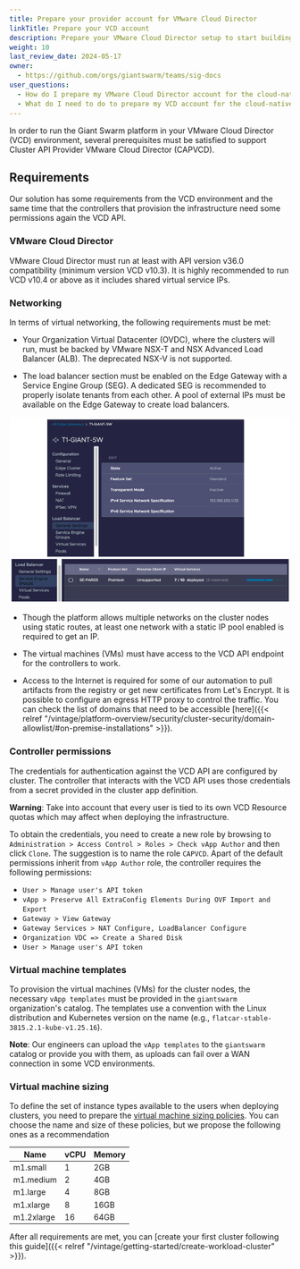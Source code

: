 ```yaml
---
title: Prepare your provider account for VMware Cloud Director
linkTitle: Prepare your VCD account
description: Prepare your VMware Cloud Director setup to start building your cloud-native developer platform with Giant Swarm.
weight: 10
last_review_date: 2024-05-17
owner:
  - https://github.com/orgs/giantswarm/teams/sig-docs
user_questions:
  - How do I prepare my VMware Cloud Director account for the cloud-native developer platform?
  - What do I need to do to prepare my VCD account for the cloud-native developer platform?
---
```


In order to run the Giant Swarm platform in your VMware Cloud Director (VCD) environment, several prerequisites must be satisfied to support Cluster API Provider VMware Cloud Director (CAPVCD).

## Requirements

Our solution has some requirements from the VCD environment and the same time that the controllers that provision the infrastructure need some permissions again the VCD API.

### VMware Cloud Director

VMware Cloud Director must run at least with API version v36.0 compatibility (minimum version VCD v10.3). It is highly recommended to run VCD v10.4 or above as it includes shared virtual service IPs.

### Networking

In terms of virtual networking, the following requirements must be met:

- Your Organization Virtual Datacenter (OVDC), where the clusters will run, must be backed by VMware NSX-T and NSX Advanced Load Balancer (ALB). The deprecated NSX-V is not supported.

- The load balancer section must be enabled on the Edge Gateway with a Service Engine Group (SEG). A dedicated SEG is recommended to properly isolate tenants from each other. A pool of external IPs must be available on the Edge Gateway to create load balancers.

![VCD Networking](vcd-networking.png)

- Though the platform allows multiple networks on the cluster nodes using static routes, at least one network with a static IP pool enabled is required to get an IP.

- The virtual machines (VMs) must have access to the VCD API endpoint for the controllers to work.

- Access to the Internet is required for some of our automation to pull artifacts from the registry or get new certificates from Let's Encrypt. It is possible to configure an egress HTTP proxy to control the traffic. You can check the list of domains that need to be accessible [here]({{< relref "/vintage/platform-overview/security/cluster-security/domain-allowlist/#on-premise-installations" >}}).

### Controller permissions

The credentials for authentication against the VCD API are configured by cluster. The controller that interacts with the VCD API uses those credentials from a secret provided in the cluster app definition.

__Warning__: Take into account that every user is tied to its own VCD Resource quotas which may affect when deploying the infrastructure.

To obtain the credentials, you need to create a new role by browsing to `Administration > Access Control > Roles > Check vApp Author` and then click `Clone`. The suggestion is to name the role `CAPVCD`. Apart of the default permissions inherit from `vApp Author` role, the controller requires the following permissions:

* `User > Manage user's API token`
* `vApp > Preserve All ExtraConfig Elements During OVF Import and Export`
* `Gateway > View Gateway`
* `Gateway Services > NAT Configure, LoadBalancer Configure`
* `Organization VDC => Create a Shared Disk`
* `User > Manage user's API token`

### Virtual machine templates

To provision the virtual machines (VMs) for the cluster nodes, the necessary `vApp templates` must be provided in the `giantswarm` organization's catalog. The templates use a convention with the Linux distribution and Kubernetes version on the name (e.g., `flatcar-stable-3815.2.1-kube-v1.25.16`).

__Note__: Our engineers can upload the `vApp templates` to the `giantswarm` catalog or provide you with them, as uploads can fail over a WAN connection in some VCD environments.

### Virtual machine sizing

To define the set of instance types available to the users when deploying clusters, you need to prepare the [virtual machine sizing policies](https://docs.vmware.com/en/VMware-Cloud-Director/10.4/VMware-Cloud-Director-Service-Provider-Admin-Portal-Guide/GUID-F6719175-7A29-42CA-BB00-A6BDC22B3EEC.html). You can choose the name and size of these policies, but we propose the following ones as a recommendation

| Name | vCPU | Memory |
|------|------|--------|
| m1.small | 1 | 2GB |
| m1.medium | 2 | 4GB |
| m1.large | 4 | 8GB |
| m1.xlarge | 8 | 16GB |
| m1.2xlarge | 16 | 64GB |

After all requirements are met, you can [create your first cluster following this guide]({{< relref "/vintage/getting-started/create-workload-cluster" >}}).
